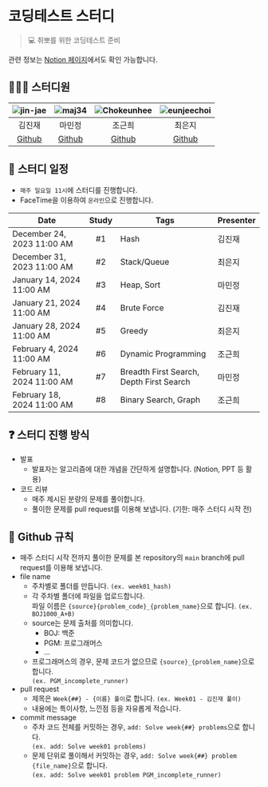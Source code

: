 # 코딩테스트 스터디

> 💻 취뽀를 위한 코딩테스트 준비

관련 정보는 [Notion 페이지](https://mysticalnd.notion.site/ac45e046299e490d8255fb0a4d7d7886?pvs=4)에서도 확인 가능합니다.


## 🧑🏻‍💻 스터디원

| ![jin-jae](https://avatars.githubusercontent.com/u/97018331) | ![maj34](https://avatars.githubusercontent.com/u/75362328) | ![Chokeunhee](https://avatars.githubusercontent.com/u/43236895) | ![eunjeechoi](https://avatars.githubusercontent.com/u/97671436) |
| :---: | :---: | :---: | :---: |
| 김진재 | 마민정 | 조근희 | 최은지 |
| [Github](https://github.com/jin-jae) | [Github](https://github.com/maj34) | [Github](https://github.com/Chokeunhee) | [Github](https://github.com/eunjeechoi) |

## 📅 스터디 일정
- `매주 일요일 11시`에 스터디를 진행합니다.
- FaceTime을 이용하여 `온라인`으로 진행합니다.

| Date | Study | Tags | Presenter |
|------------|:-----:|------|------|
| December 24, 2023 11:00 AM | #1 | Hash | 김진재 |
| December 31, 2023 11:00 AM | #2 | Stack/Queue | 최은지 |
| January 14, 2024 11:00 AM | #3 | Heap, Sort | 마민정 |
| January 21, 2024 11:00 AM | #4 | Brute Force | 김진재 |
| January 28, 2024 11:00 AM | #5 | Greedy | 최은지 |
| February 4, 2024 11:00 AM | #6 | Dynamic Programming | 조근희 |
| February 11, 2024 11:00 AM | #7 | Breadth First Search, Depth First Search | 마민정 |
| February 18, 2024 11:00 AM | #8 | Binary Search, Graph | 조근희 |


## ❓ 스터디 진행 방식

- 발표
    - 발표자는 알고리즘에 대한 개념을 간단하게 설명합니다. (Notion, PPT 등 활용)
- 코드 리뷰
    - 매주 제시된 분량의 문제를 풀이합니다.
    - 풀이한 문제를 pull request를 이용해 보냅니다. (기한: 매주 스터디 시작 전)


## 🌲 Github 규칙
- 매주 스터디 시작 전까지 풀이한 문제를 본 repository의 `main` branch에 pull request를 이용해 보냅니다.
- file name
    - 주차별로 폴더를 만듭니다. `(ex. week01_hash)`
    - 각 주차별 폴더에 파일을 업로드합니다.  
    파일 이름은 `{source}{problem_code}_{problem_name}`으로 합니다. `(ex. BOJ1000_A+B)`
    - source는 문제 출처를 의미합니다.
        - BOJ: 백준
        - PGM: 프로그래머스
        - ...
    - 프로그래머스의 경우, 문제 코드가 없으므로 `{source}_{problem_name}`으로 합니다.  
    `(ex. PGM_incomplete_runner)`
- pull request
    - 제목은 `Week{##} - {이름} 풀이`로 합니다. `(ex. Week01 - 김진재 풀이)`
    - 내용에는 특이사항, 느낀점 등을 자유롭게 적습니다.
- commit message
    - 주차 코드 전체를 커밋하는 경우, `add: Solve week{##} problems`으로 합니다.  
    `(ex. add: Solve week01 problems)`
    - 문제 단위로 풀이해서 커밋하는 경우, `add: Solve week{##} problem {file_name}`으로 합니다.  
    `(ex. add: Solve week01 problem PGM_incomplete_runner)`
